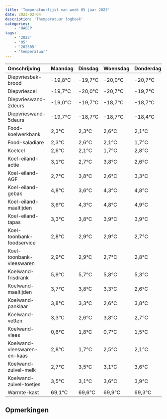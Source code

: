 ```yaml
---
title: 'Temperatuurlijst van week 05 jaar 2023'
date: 2023-02-04
description: 'Themperatuur logboek'
categories:
    - 'HACCP'
tags:
    - '2023'
    - '05'
    - '202305'
    - 'temperatuur'
---
```

|Omschrijving|Maandag|Dinsdag|Woensdag|Donderdag|Vrijdag|Zaterdag|Zondag|
|:---|:---|:---|:---|:---|:---|:---|:---|
|Diepvriesbak-brood|-19,8°C|-19,7°C|-20,0°C|-20,7°C|-19,7°C|-19,7°C| |
|Diepvriescel|-19,7°C|-20,0°C|-20,7°C|-19,7°C|-19,7°C|-19,4°C| |
|Diepvrieswand-2deurs|-19,0°C|-19,7°C|-18,7°C|-18,7°C|-18,4°C|-18,9°C| |
|Diepvrieswand-5deurs|-19,7°C|-18,7°C|-18,7°C|-18,4°C|-18,9°C|-19,3°C| |
|Food-koelwerkbank|2,3°C|2,3°C|2,6°C|2,1°C|1,7°C|2,8°C| |
|Food-saladiare|2,3°C|2,6°C|2,1°C|1,7°C|2,8°C|1,6°C| |
|Koelcel|2,6°C|2,1°C|1,7°C|2,8°C|1,6°C|2,3°C| |
|Koel-eiland-actie|3,1°C|2,7°C|3,8°C|2,6°C|3,3°C|3,8°C| |
|Koel-eiland-AGF|2,7°C|3,8°C|2,6°C|3,3°C|3,8°C|3,9°C| |
|Koel-eiland-gebak|4,8°C|3,6°C|4,3°C|4,8°C|4,9°C|4,9°C| |
|Koel-eiland-maaltijden|3,6°C|4,3°C|4,8°C|4,9°C|4,9°C|4,7°C| |
|Koel-eiland-tapas|3,3°C|3,8°C|3,9°C|3,9°C|3,7°C|3,8°C| |
|Koel-toonbank-foodservice|2,8°C|2,9°C|2,9°C|2,7°C|2,8°C|2,3°C| |
|Koel-toonbank-vleeswaren|2,9°C|2,9°C|2,7°C|2,8°C|2,3°C|1,6°C| |
|Koelwand-frisdrank|5,9°C|5,7°C|5,8°C|5,3°C|4,6°C|5,8°C| |
|Koelwand-maaltijden|3,7°C|3,8°C|3,3°C|2,6°C|3,8°C|2,7°C| |
|Koelwand-panklaar|3,8°C|3,3°C|2,6°C|3,8°C|2,7°C|3,5°C| |
|Koelwand-vetten|3,3°C|2,6°C|3,8°C|2,7°C|3,5°C|3,1°C| |
|Koelwand-vlees|0,6°C|1,8°C|0,7°C|1,5°C|1,1°C|1,6°C| |
|Koelwand-vleeswaren-en-kaas|2,8°C|1,7°C|2,5°C|2,1°C|2,6°C|2,9°C| |
|Koelwand-zuivel-melk|2,7°C|3,5°C|3,1°C|3,6°C|3,9°C|3,3°C| |
|Koelwand-zuivel-toetjes|3,5°C|3,1°C|3,6°C|3,9°C|3,3°C|3,3°C| |
|Warmte-kast|69,1°C|69,6°C|69,9°C|69,3°C|69,3°C|69,1°C| |

## Opmerkingen


